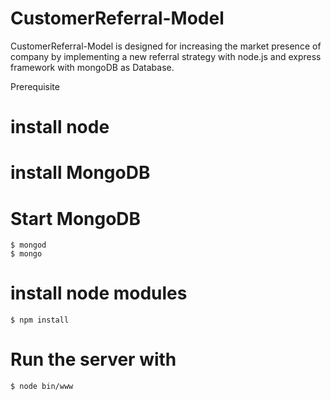 # CustomerReferral-Model
CustomerReferral-Model is designed for increasing the market presence of company by implementing a new referral strategy with node.js and express framework with mongoDB as Database.

Prerequisite
# install node 
# install MongoDB

# Start MongoDB 
    $ mongod 
    $ mongo
    
# install node modules 
    $ npm install
    
# Run the server with 
    $ node bin/www